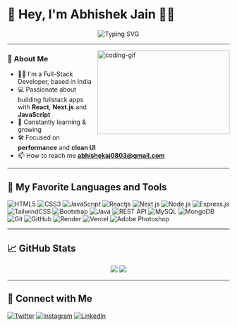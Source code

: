 # 👋 Hey, I'm Abhishek Jain 👨‍💻

<div align="center">
  <img src="https://readme-typing-svg.herokuapp.com?font=Fira+Code&weight=500&pause=1000&color=61DAFB&center=true&vCenter=true&width=435&lines=Fullstack+Dev+%7C+Tech+Enthusiast;" alt="Typing SVG" />
</div>

---

<img align="right" height=190 width=300 alt="coding-gif" 
src="https://cdn.dribbble.com/users/2131993/screenshots/4948736/thoughtworks-gif_dribbble.gif">


<h3>🚀 About Me</h3>

- 👨‍💻 I'm a Full-Stack Developer, based in India
- 💻 Passionate about building fullstack apps with **React**, **Next.js** and **JavaScript**
- 🧠 Constantly learning & growing
- 🛠️ Focused on **performance** and **clean UI**
- 📫 How to reach me **abhishekaj0803@gmail.com**

---

## 🧠 My Favorite Languages and Tools

![HTML5](https://img.shields.io/badge/-HTML5-E34F26?style=for-the-badge&logo=html5&logoColor=white)
![CSS3](https://img.shields.io/badge/-CSS3-1572B6?style=for-the-badge&logo=css3&logoColor=white)
![JavaScript](https://img.shields.io/badge/-JavaScript-F7DF1E?style=for-the-badge&logo=javascript&logoColor=black)
![Reactjs](https://img.shields.io/badge/-React-61DAFB?style=for-the-badge&logo=react&logoColor=black)
![Next.js](https://img.shields.io/badge/-Next.js-000000?style=for-the-badge&logo=nextdotjs)
![Node.js](https://img.shields.io/badge/-Node.js-339933?style=for-the-badge&logo=node.js&logoColor=white)
![Express.js](https://img.shields.io/badge/-Express.js-000000?style=for-the-badge&logo=express&logoColor=white)
![TailwindCSS](https://img.shields.io/badge/-Tailwind-06B6D4?style=for-the-badge&logo=tailwindcss&logoColor=white)
![Bootstrap](https://img.shields.io/badge/-Bootstrap-7952B3?style=for-the-badge&logo=bootstrap&logoColor=white)
![Java](https://img.shields.io/badge/-Java-007396?style=for-the-badge&logo=java&logoColor=black)
![REST API](https://img.shields.io/badge/-REST%20API-009688?style=for-the-badge&logo=postman&logoColor=white)
![MySQL](https://img.shields.io/badge/-MySQL-4479A1?style=for-the-badge&logo=mysql&logoColor=white)
![MongoDB](https://img.shields.io/badge/-MongoDB-47A248?style=for-the-badge&logo=mongodb&logoColor=white)
![Git](https://img.shields.io/badge/-Git-F05032?style=for-the-badge&logo=git&logoColor=white)
![GitHub](https://img.shields.io/badge/-GitHub-181717?style=for-the-badge&logo=github&logoColor=white)
![Render](https://img.shields.io/badge/-Render-46E3B7?style=for-the-badge&logo=render&logoColor=white)
![Vercel](https://img.shields.io/badge/-Vercel-000000?style=for-the-badge&logo=vercel&logoColor=white)
![Adobe Photoshop](https://img.shields.io/badge/-Adobe%20Photoshop-31A8FF?style=for-the-badge&logo=adobephotoshop&logoColor=white)

---

## 📈 GitHub Stats

<div align="center">
  <img src="https://github-readme-stats.vercel.app/api?username=AeeJayy83&show_icons=true&theme=react&hide=contribs&count_private=true" />
  <img src="https://github-readme-streak-stats.herokuapp.com/?user=AeeJayy83&theme=react" />
</div>

---

## 🤝 Connect with Me

[![Twitter](https://img.shields.io/badge/-Twitter-1DA1F2?style=flat&logo=twitter&logoColor=white)](https://twitter.com/AeeJayy83)
[![Instagram](https://img.shields.io/badge/-Instagram-E4405F?style=flat&logo=instagram&logoColor=white)](https://instagram.com/abhi.jain.nayak)
[![LinkedIn](https://img.shields.io/badge/-LinkedIn-0077B5?style=flat&logo=linkedin&logoColor=white)](https://linkedin.com/in/abhishek-jain-782752299)
